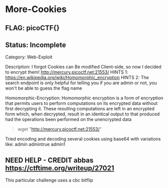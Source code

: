 # More-Cookies

## FLAG: picoCTF{}

## Status: Incomplete

Category: Web-Exploit

Description: I forgot Cookies can Be modified Client-side, so now I decided to encrypt them! <http://mercury.picoctf.net:21553/>
HINTS 1: <https://en.wikipedia.org/wiki/Homomorphic_encryption>
HINTS 2: The search endpoint is only helpful for telling you if you are admin or not, you won't be able to guess the flag name

Homomorphic-Encryption: Homomorphic encryption is a form of encryption that permits users to perform computations on its encrypted data without first decrypting it. These resulting computations are left in an encrypted form which, when decrypted, result in an identical output to that produced had the operations been performed on the unencrypted data

> wget "http://mercury.picoctf.net:21553/"

Tried encoding and decoding several cookies using base64 with variations like:
admin
admintrue
admin1

## NEED HELP - CREDIT abbas <https://ctftime.org/writeup/27021>

This particular challenge uses a cbc bitflip

